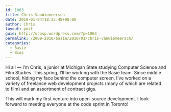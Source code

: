 ```yaml
---
id: 1863
title: Chris VanWiemeersch
date: 2010-01-04T18:25:48+00:00
author: Chris
layout: post
guid: http://ucosp.wordpress.com/?p=1863
permalink: /2009-2010/basie/2010/01/chris-vanwiemeersch/
categories:
  - Basie
  - Bios
---
```

Hi all &#8212; I&#8217;m Chris, a junior at Michigan State studying Computer Science and Film Studies. This spring, I&#8217;ll be working with the Basie team. Since middle school, hiding my face behind the computer screen, I&#8217;ve worked on a variety of freelance web development projects (many of which are related to film) and an assortment of contract gigs.

This will mark my first venture into open-source development. I look forward to meeting everyone at the code sprint in Toronto!